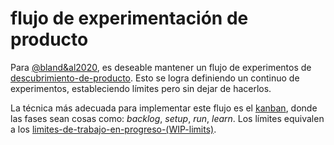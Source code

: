 # flujo de experimentación de producto

Para [@bland&al2020](@bland&al2020.md), es deseable mantener un flujo de experimentos de [descubrimiento-de-producto](descubrimiento-de-producto.md). Esto se logra definiendo un continuo de experimentos, estableciendo límites pero sin dejar de hacerlos.

La técnica más adecuada para implementar este flujo es el [kanban](kanban.md), donde las fases sean cosas como: *backlog*, *setup*, *run*, *learn*. Los límites equivalen a los [limites-de-trabajo-en-progreso-(WIP-limits)](limites-de-trabajo-en-progreso-%28WIP-limits%29.md).
